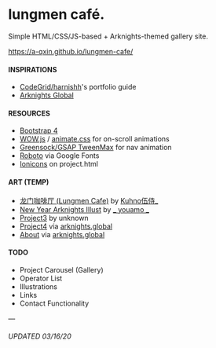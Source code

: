 # lungmen café.

Simple HTML/CSS/JS-based + Arknights-themed gallery site.

https://a-qxin.github.io/lungmen-cafe/

#### INSPIRATIONS

- [CodeGrid/harnishh](https://www.youtube.com/c/codegrid)'s portfolio guide
- [Arknights Global](https://www.arknights.global "Arknights Global")

#### RESOURCES

- [Bootstrap 4](https://getbootstrap.com "Bootstrap 4")
- [WOW.js](https://wowjs.uk) / [animate.css](https://daneden.github.io/animate.css/) for on-scroll animations
- [Greensock/GSAP TweenMax](https://greensock.com/tweenmax/ "Greensock/GSAP") for nav animation
- [Roboto](https://fonts.google.com/specimen/Roboto) via Google Fonts
- [Ionicons](https://ionicons.com) on project.html

#### ART (TEMP)

- [龙门咖啡厅 (Lungmen Cafe)](https://www.pixiv.net/en/artworks/77027739) by [Kuhno伍侍_](https://www.pixiv.net/en/users/32321034)
- [New Year Arknights Illust](https://twitter.com/_youamo_/status/1216585009361899521) by [_ youamo _](https://twitter.com/_youamo_)
- [Project3](https://www.wallpapermaiden.com/wallpaper/19888/anime-girl-room-building-artwork-painting) by unknown
- [Project4](https://webusstatic.akamaized.net/ark_us_web/pc/img/gallery04.ce1b088c.jpg) via [arknights.global](https://www.arknights.global)
- [About](https://webusstatic.akamaized.net/ark_us_web/pc/img/gallery14.5c5bf760.jpg) via [arknights.global](https://www.arknights.global)


#### TODO

- Project Carousel (Gallery)
- Operator List
- Illustrations
- Links
- Contact Functionality

—

###### UPDATED 03/16/20
